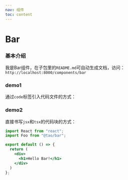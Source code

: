 ```yaml
---
nav: 组件
toc: content
---
```


# Bar

### 基本介绍

我是Bar组件，在子包里的`README.md`可自动生成文档，访问：`http://localhost:8000/components/bar`

### demo1
通过`code`标签引入代码文件的方式：

<code src='./src/index'></code>

### demo2
直接书写`jsx`和`tsx`的代码块的方式：

```jsx
import React from "react";
import Foo from "@tao/bar";

export default () => {
  return (
    <div>
      <h1>Hello Bar!</h1>
    </div>
  )
};
```
